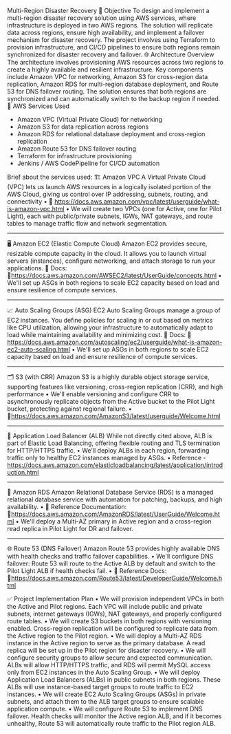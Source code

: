 Multi-Region Disaster Recovery
📌 Objective
To design and implement a multi-region disaster recovery solution using AWS services, where infrastructure is deployed in two AWS regions. The solution will replicate data across regions, ensure high availability, and implement a failover mechanism for disaster recovery. The project involves using Terraform to provision infrastructure, and CI/CD pipelines to ensure both regions remain synchronized for disaster recovery and failover.
🌐 Architecture Overview
The architecture involves provisioning AWS resources across two regions to create a highly available and resilient infrastructure. Key components include Amazon VPC for networking, Amazon S3 for cross-region data replication, Amazon RDS for multi-region database deployment, and Route 53 for DNS failover routing. The solution ensures that both regions are synchronized and can automatically switch to the backup region if needed.
🧩 AWS Services Used
- Amazon VPC (Virtual Private Cloud) for networking
- Amazon S3 for data replication across regions
- Amazon RDS for relational database deployment and cross-region replication
- Amazon Route 53 for DNS failover routing
- Terraform for infrastructure provisioning
- Jenkins / AWS CodePipeline for CI/CD automation
 
Brief about the services used:
🏗️ Amazon VPC
A Virtual Private Cloud (VPC) lets us launch AWS resources in a logically isolated portion of the AWS Cloud, giving us control over IP addressing, subnets, routing, and connectivity 
•	🔗 https://docs.aws.amazon.com/vpc/latest/userguide/what-is-amazon-vpc.html
•	We will create two VPCs (one for Active, one for Pilot Light), each with public/private subnets, IGWs, NAT gateways, and route tables to manage traffic flow and network segmentation.
________________________________________
🖥️ Amazon EC2 (Elastic Compute Cloud)
Amazon EC2 provides secure, resizable compute capacity in the cloud. It allows you to launch virtual servers (instances), configure networking, and attach storage to run your applications.
📘 Docs:
🔗https://docs.aws.amazon.com/AWSEC2/latest/UserGuide/concepts.html
•	We'll set up ASGs in both regions to scale EC2 capacity based on load and ensure resilience of compute services.
________________________________________
📈 Auto Scaling Groups (ASG)
EC2 Auto Scaling Groups manage a group of EC2 instances. You define policies for scaling in or out based on metrics like CPU utilization, allowing your infrastructure to automatically adapt to load while maintaining availability and minimizing cost.
📘 Docs:
🔗 https://docs.aws.amazon.com/autoscaling/ec2/userguide/what-is-amazon-ec2-auto-scaling.html
•	We'll set up ASGs in both regions to scale EC2 capacity based on load and ensure resilience of compute services.
________________________________________



🗂️ S3 (with CRR)
Amazon S3 is a highly durable object storage service, supporting features like versioning, cross-region replication (CRR), and high performance 
•	We'll enable versioning and configure CRR to asynchronously replicate objects from the Active bucket to the Pilot Light bucket, protecting against regional failure.
•	🔗https://docs.aws.amazon.com/AmazonS3/latest/userguide/Welcome.html
________________________________________
📶 Application Load Balancer (ALB)
While not directly cited above, ALB is part of Elastic Load Balancing, offering flexible routing and TLS termination for HTTP/HTTPS traffic.
•	We'll deploy ALBs in each region, forwarding traffic only to healthy EC2 instances managed by ASGs.
•	Reference - https://docs.aws.amazon.com/elasticloadbalancing/latest/application/introduction.html
________________________________________
💾 Amazon RDS
Amazon Relational Database Service (RDS) is a managed relational database service with automation for patching, backups, and high availability.
•	📘 Reference Documentation:
🔗https://docs.aws.amazon.com/AmazonRDS/latest/UserGuide/Welcome.html
•	We'll deploy a Multi-AZ primary in Active region and a cross-region read replica in Pilot Light for DR and failover.
________________________________________
🌐 Route 53 (DNS Failover)
Amazon Route 53 provides highly available DNS with health checks and traffic failover capabilities.
•	We'll configure DNS failover: Route 53 will route to the Active ALB by default and switch to the Pilot Light ALB if health checks fail.
•	📘 Reference Docs:
🔗https://docs.aws.amazon.com/Route53/latest/DeveloperGuide/Welcome.html

✅ Project Implementation Plan 
•	We will provision independent VPCs in both the Active and Pilot regions. Each VPC will include public and private subnets, internet gateways (IGWs), NAT gateways, and properly configured route tables.
•	We will create S3 buckets in both regions with versioning enabled. Cross-region replication will be configured to replicate data from the Active region to the Pilot region.
•	We will deploy a Multi-AZ RDS instance in the Active region to serve as the primary database. A read replica will be set up in the Pilot region for disaster recovery.
•	We will configure security groups to allow secure and expected communication. ALBs will allow HTTP/HTTPS traffic, and RDS will permit MySQL access only from EC2 instances in the Auto Scaling Group.
•	We will deploy Application Load Balancers (ALBs) in public subnets in both regions. These ALBs will use instance-based target groups to route traffic to EC2 instances.
•	We will create EC2 Auto Scaling Groups (ASGs) in private subnets, and attach them to the ALB target groups to ensure scalable application compute.
•	We will configure Route 53 to implement DNS failover. Health checks will monitor the Active region ALB, and if it becomes unhealthy, Route 53 will automatically route traffic to the Pilot region ALB.
